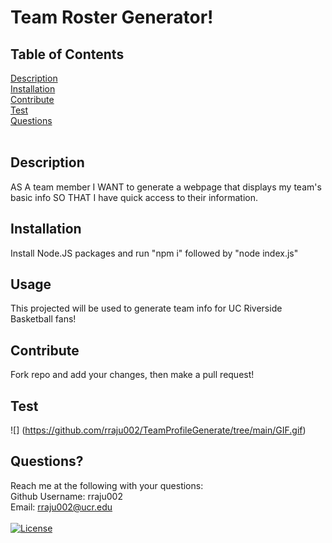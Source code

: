 # Team Roster Generator!

  ## Table of Contents
  [Description](#description) <br />
  [Installation](#installation) <br />
  [Contribute](#contribute) <br />
  [Test](#test) <br />
  [Questions](#questions) <br />
  <br />
  
  ## Description
  AS A team member I WANT to generate a webpage that displays my team's basic info SO THAT I have quick access to their information. <br />
  
  ## Installation
  Install Node.JS packages and run "npm i" followed by "node index.js" <br/>
  
  ## Usage
  This projected will be used to generate team info for UC Riverside Basketball fans!
  <br/>
  
  ## Contribute
  Fork repo and add your changes, then make a pull request! <br/>
  
  ## Test
   ![] (https://github.com/rraju002/TeamProfileGenerate/tree/main/GIF.gif) <br/>
  
  ## Questions? 
  Reach me at the following with your questions: <br/>
  Github Username: rraju002 <br/>
  Email:  rraju002@ucr.edu <br/>
  <br/>
  [![License](https://img.shields.io/badge/License-MIT-yellow.svg)](https://opensource.org/licenses/MIT)